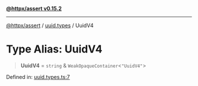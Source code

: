 [**@httpx/assert v0.15.2**](../../README.md)

***

[@httpx/assert](../../README.md) / [uuid.types](../README.md) / UuidV4

# Type Alias: UuidV4

> **UuidV4** = `string` & `WeakOpaqueContainer`\<`"UuidV4"`\>

Defined in: [uuid.types.ts:7](https://github.com/belgattitude/httpx/blob/b6bd279cf69f2d17f3ec46e9618a31cb72744279/packages/assert/src/uuid.types.ts#L7)
